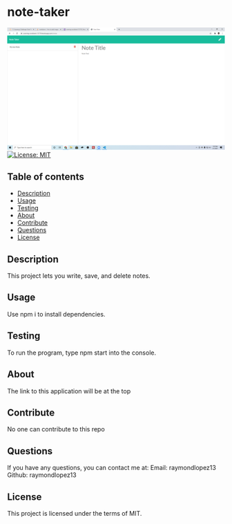   # note-taker

  ![photo of application](https://github.com/raymondlopez13/note-taker/blob/master/Develop/public/assets/images/Note-taker.png)
  [![License: MIT](https://img.shields.io/badge/License-MIT-yellow.svg)](https://opensource.org/licenses/MIT)

  ## Table of contents
  - [Description](#description)
  - [Usage](#usage)
  - [Testing](#testing)
  - [About](#about)
  - [Contribute](#contribute)
  - [Questions](#questions)
  - [License](#license)

  ## Description
  This project lets you write, save, and delete notes.

  ## Usage
  Use npm i to install dependencies.

  ## Testing
  To run the program, type npm start into the console.

  ## About
  The link to this application will be at the top

  ## Contribute
  No one can contribute to this repo

  ## Questions
  If you have any questions, you can contact me at:
  Email: raymondlopez13
  Github: raymondlopez13

  ## License
  This project is licensed under the terms of MIT.